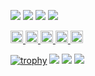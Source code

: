 ![](http://github-profile-summary-cards.vercel.app/api/cards/profile-details?username=NaokiHaba&theme=dark)
![](http://github-profile-summary-cards.vercel.app/api/cards/repos-per-language?username=NaokiHaba&theme=dark)
![](http://github-profile-summary-cards.vercel.app/api/cards/most-commit-language?username=NaokiHaba&theme=dark)
![](http://github-profile-summary-cards.vercel.app/api/cards/stats?username=NaokiHaba&theme=dark)

<p align="left">
  <a href="https://zenn.dev/naonao70">
    <img height="20" src="https://badgen.org/img/zenn/naonao70/likes?style=plastic" alt="Likes" />
  </a>
  <a href="https://zenn.dev/naonao70">
    <img height="20" src="https://badgen.org/img/zenn/naonao70/followers?style=plastic" alt="Followers" />
  </a>
  <a href="https://zenn.dev/naonao70">
    <img height="20" src="https://badgen.org/img/zenn/naonao70/articles?style=plastic" alt="Articles" />
  </a>
  <a href="http://qiita.com/NaokiHaba">
    <img height="20" src="https://qiita-badge.apiapi.app/s/NaokiHaba/contributions.svg" />
  </a>
  <a href="http://qiita.com/NaokiHaba">
    <img height="20" src="https://qiita-badge.apiapi.app/s/NaokiHaba/posts.svg" />
  </a>
</p>

[![trophy](https://github-profile-trophy.vercel.app/?username=NaokiHaba&theme=gruvbox)](https://github.com/ryo-ma/github-profile-trophy)
[![](https://raw.githubusercontent.com/NaokiHaba/NaokiHaba/master/profile-summary-card-output/dracula/0-profile-details.svg)](https://github.com/vn7n24fzkq/github-profile-summary-cards)
[![](https://raw.githubusercontent.com/NaokiHaba/NaokiHaba/master/profile-summary-card-output/dracula/1-repos-per-language.svg)](https://github.com/vn7n24fzkq/github-profile-summary-cards)
[![](https://raw.githubusercontent.com/NaokiHaba/NaokiHaba/master/profile-summary-card-output/dracula/2-most-commit-language.svg)](https://github.com/vn7n24fzkq/github-profile-summary-cards)
